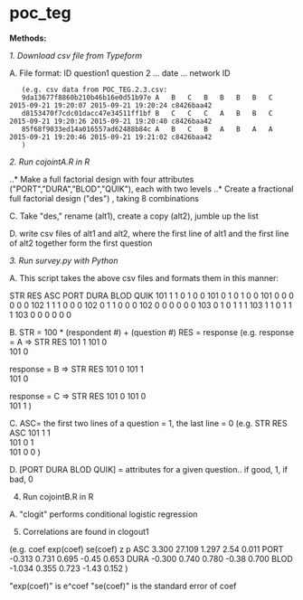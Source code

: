 # poc_teg


**Methods:** 

*1. Download csv file from Typeform*

A.	File format: ID	question1	question 2	...	date  ...	network ID

       (e.g. csv data from POC_TEG.2.3.csv: 
       9da13677f8860b210b46b16e0d51b97e	A	B	C	B	B	B	B	C	2015-09-21 19:20:07	2015-09-21 19:20:24	c8426baa42
       d8153470f7cdc01dacc47e34511ff1bf	B	C	C	C	A	B	B	C	2015-09-21 19:20:26	2015-09-21 19:20:40	c8426baa42
       85f68f9033ed14a016557ad62488b84c	A	B	C	B	A	B	A	A	2015-09-21 19:20:46	2015-09-21 19:21:02	c8426baa42
       )


*2. Run cojointA.R in R*

..* Make a full factorial design with four attributes ("PORT","DURA","BLOD","QUIK"), 
each with two levels 
..* Create a fractional full factorial design ("des") , taking 8 combinations

C. Take "des," rename (alt1), create a copy (alt2), jumble up the list

D. write csv files of alt1 and alt2, where the first line of alt1 and the first line of 
alt2 together form the first question

*3. Run survey.py with Python*

A. This script takes the above csv files and formats them in this manner: 

STR	RES	ASC	PORT	DURA	BLOD	QUIK
101	1	1	0	1	0	0
101	0	1	0	1	0	0
101	0	0	0	0	0	0
102	1	1	1	0	0	0
102	0	1	1	0	0	0
102	0	0	0	0	0	0
103	0	1	0	1	1	1
103	1	1	0	1	1	1
103	0	0	0	0	0	0

B. STR = 100 * (respondent #) + (question #)
RES = response 
(e.g. response = A => 
STR	RES
101	1
101	0	
101	0

response = B => 
STR	RES
101	0
101	1	
101	0

response = C => 
STR	RES
101	0
101	0	
101	1
)

C. ASC= the first two lines of a question = 1, the last line = 0 
(e.g. 
STR	RES	ASC
101	1	1	
101	0	1	
101	0	0
)

D. [PORT	DURA	BLOD	QUIK] = attributes for a given question.. if good, 1, if bad, 0

4. Run cojointB.R in R 

A. "clogit" performs conditional logistic regression 


5. Correlations are found in clogout1 

(e.g. 
       coef exp(coef) se(coef)     z     p
ASC   3.300    27.109    1.297  2.54 0.011
PORT -0.313     0.731    0.695 -0.45 0.653
DURA -0.300     0.740    0.780 -0.38 0.700
BLOD -1.034     0.355    0.723 -1.43 0.152
)

"exp(coef)" is e^coef 
"se(coef)" is the standard error of coef 
